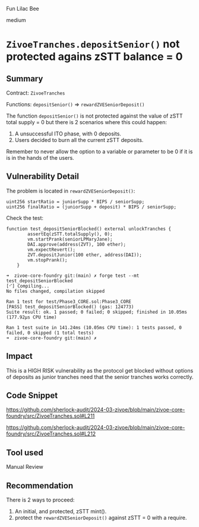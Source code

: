 Fun Lilac Bee

medium

# `ZivoeTranches.depositSenior()` not protected agains zSTT balance = 0

## Summary

Contract: `ZivoeTranches`

Functions: `depositSenior()` => `rewardZVESeniorDeposit()`

The function `depositSenior()` is not protected against the value of zSTT total supply = 0 but there is 2 scenarios where this could happen:

1. A unsuccessful ITO phase, with 0 deposits.
2. Users decided to burn all the current zSTT deposits.

Remember to never allow the option to a variable or parameter to be 0 if it is is in the hands of the users.


## Vulnerability Detail

The problem is located in `rewardZVESeniorDeposit()`:

```solidity
uint256 startRatio = juniorSupp * BIPS / seniorSupp;
uint256 finalRatio = (juniorSupp + deposit) * BIPS / seniorSupp;
```

Check the test:

```solidity
function test_depositSeniorBlocked() external unlockTranches {
        assertEq(zSTT.totalSupply(), 0);
        vm.startPrank(seniorLPMaryJane);
        DAI.approve(address(ZVT), 100 ether);
        vm.expectRevert();
        ZVT.depositJunior(100 ether, address(DAI));
        vm.stopPrank();
    }
```

```terminal
➜  zivoe-core-foundry git:(main) ✗ forge test --mt test_depositSeniorBlocked
[⠊] Compiling...
No files changed, compilation skipped

Ran 1 test for test/Phase3_CORE.sol:Phase3_CORE
[PASS] test_depositSeniorBlocked() (gas: 124773)
Suite result: ok. 1 passed; 0 failed; 0 skipped; finished in 10.05ms (177.92µs CPU time)

Ran 1 test suite in 141.24ms (10.05ms CPU time): 1 tests passed, 0 failed, 0 skipped (1 total tests)
➜  zivoe-core-foundry git:(main) ✗

```

## Impact

This is a HIGH RISK vulnerability as the protocol get blocked without options of deposits as junior tranches need that the senior tranches works correctly.

## Code Snippet

https://github.com/sherlock-audit/2024-03-zivoe/blob/main/zivoe-core-foundry/src/ZivoeTranches.sol#L211

https://github.com/sherlock-audit/2024-03-zivoe/blob/main/zivoe-core-foundry/src/ZivoeTranches.sol#L212

## Tool used

Manual Review

## Recommendation

There is 2 ways to proceed:

1. An initial, and protected, zSTT mint().
3. protect the `rewardZVESeniorDeposit()` against zSTT = 0 with a require.

